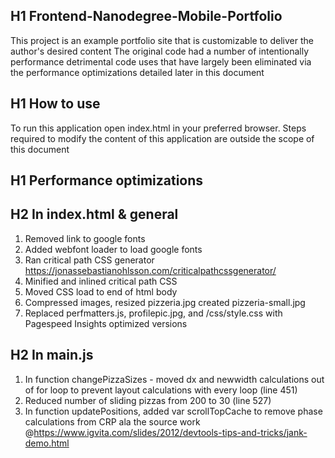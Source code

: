 
## H1 Frontend-Nanodegree-Mobile-Portfolio
This project is an example portfolio site that is customizable to deliver the author's desired content
The original code had a number of intentionally performance detrimental code uses that have largely been eliminated via the performance optimizations detailed later in this document

## H1 How to use
To run this application open index.html in your preferred browser.
Steps required to modify the content of this application are outside the scope of this document

## H1 Performance optimizations
## H2 In index.html & general
1. Removed link to google fonts
2. Added webfont loader to load google fonts
3. Ran critical path CSS generator https://jonassebastianohlsson.com/criticalpathcssgenerator/
4. Minified and inlined critical path CSS
5. Moved CSS load to end of html body
6. Compressed images, resized pizzeria.jpg created pizzeria-small.jpg
7. Replaced perfmatters.js, profilepic.jpg, and /css/style.css with Pagespeed Insights optimized versions

## H2 In main.js
1. In function changePizzaSizes - moved dx and newwidth calculations out of for loop to prevent
  layout calculations with every loop (line 451)
2. Reduced number of sliding pizzas from 200 to 30 (line 527)
3. In function updatePositions, added var scrollTopCache to remove phase calculations
  from CRP ala the source work @https://www.igvita.com/slides/2012/devtools-tips-and-tricks/jank-demo.html
